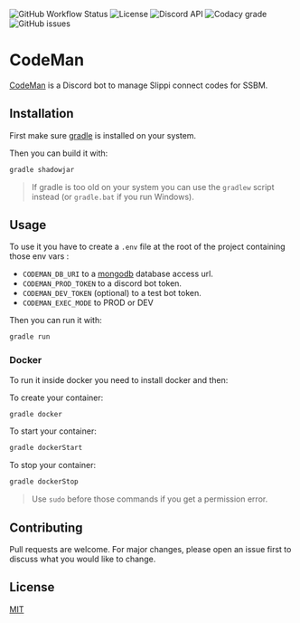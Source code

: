 ![GitHub Workflow Status](https://img.shields.io/github/workflow/status/SlippiCodeMan/CodeManBot/Java%20CI%20with%20Gradle)
![License](https://img.shields.io/github/license/SlippiCodeMan/CodeManBot)
![Discord API](https://img.shields.io/badge/discord%20api-JDA-%23843fd1)
![Codacy grade](https://img.shields.io/codacy/grade/7841a115752a446db5cff42a5243081b)
![GitHub issues](https://img.shields.io/github/issues/SlippiCodeMan/CodeManBot)

# CodeMan

[CodeMan](https://slippicodeman.github.io/CodeManWebsite/) is a Discord bot to manage Slippi connect codes for SSBM. 

## Installation

First make sure [gradle](https://gradle.org/) is installed on your system.

Then you can build it with:

```bash
gradle shadowjar
```

> If gradle is too old on your system you can use the `gradlew` script instead (or `gradle.bat` if you run Windows).

## Usage

To use it you have to create a `.env` file at the root of the project containing those env vars :
-   `CODEMAN_DB_URI` to a [mongodb](https://www.mongodb.com/) database access url.
-   `CODEMAN_PROD_TOKEN` to a discord bot token.
-   `CODEMAN_DEV_TOKEN` (optional) to a test bot token.
-   `CODEMAN_EXEC_MODE` to PROD or DEV

Then you can run it with:

```bash
gradle run
```

### Docker

To run it inside docker you need to install docker and then:

To create your container:
```bash
gradle docker
```

To start your container:
```bash
gradle dockerStart
```

To stop your container:
```bash
gradle dockerStop
```

> Use `sudo` before those commands if you get a permission error.

## Contributing
Pull requests are welcome. For major changes, please open an issue first to discuss what you would like to change.

## License
[MIT](https://choosealicense.com/licenses/mit/)